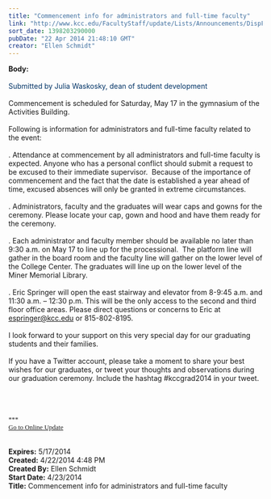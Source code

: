 ```yaml
---
title: "Commencement info for administrators and full-time faculty"
link: "http://www.kcc.edu/FacultyStaff/update/Lists/Announcements/DispForm.aspx?ID=1486"
sort_date: 1398203290000
pubDate: "22 Apr 2014 21:48:10 GMT"
creator: "Ellen Schmidt"
---
```


<div><b>Body:</b> <div class="ExternalClassF08A67FA9FD74C649BEA7D7BFD23F80A">
<div><br /><font color="#003366">Submitted by Julia Waskosky, dean of student development</font></div>
<div> </div>
<div>Commencement is scheduled for Saturday, May 17 in the gymnasium of the Activities Building.</div>
<div> </div>
<div>Following is information for administrators and full-time faculty related to the event:</div>
<div> </div>
<div>. Attendance at commencement by all administrators and full-time faculty is expected. Anyone who has a personal conflict should submit a request to be excused to their immediate supervisor.  Because of the importance of commencement and the fact that the date is established a year ahead of time, excused absences will only be granted in extreme circumstances.</div>
<div> </div>
<div>. Administrators, faculty and the graduates will wear caps and gowns for the ceremony. Please locate your cap, gown and hood and have them ready for the ceremony.</div>
<div> </div>
<div>. Each administrator and faculty member should be available no later than 9:30 a.m. on May 17 to line up for the processional.  The platform line will gather in the board room and the faculty line will gather on the lower level of the College Center. The graduates will line up on the lower level of the Miner Memorial Library.</div>
<div> </div>
<div>
<div>. Eric Springer will open the east stairway and elevator from 8-9:45 a.m. and 11:30 a.m. – 12:30 p.m. This will be the only access to the second and third floor office areas. Please direct questions or concerns to Eric at <a href="mailto:espringer@kcc.edu">espringer@kcc.edu</a> or 815-802-8195.</div>
<div> </div></div>
<div>I look forward to your support on this very special day for our graduating students and their families.</div>
<div> </div>
<div>If you have a Twitter account, please take a moment to share your best wishes for our graduates, or tweet your thoughts and observations during our graduation ceremony. Include the hashtag #kccgrad2014 in your tweet.</div>
<div> </div>
<div> </div>
<div>
<div>
<div>
<div>
<div></div>
<div>
<div><font size="3"><font face="Calibri">
<p style="margin:0in 0in 10pt" class="MsoNormal"><br /></p></font></font></div>
<div></div><font size="3"><font face="Calibri">
<div></div>
<div></div>
<div></div>
<div>
<div></div>
<div>
<div>
<div><font size="2">***</font></div>
<div><font size="2"></font></div>
<div><font size="2"></font></div>
<div><font size="2"></font></div>
<div><font size="2"></font></div>
<div><font size="2"></font></div>
<div><font size="2"></font></div>
<div><font size="2"></font></div>
<div><font size="2"></font></div>
<div><font size="2"></font></div>
<div><font size="2"></font></div>
<div><font size="2"></font></div>
<div><font size="2"></font></div>
<div><font size="2"></font></div>
<div><a href="/FacultyStaff/update/Pages/dailyupdate.aspx"><font size="2">Go to Online Update</font></a></div>
<div></div></div></div></div></font></font>
<p style="margin:0in 0in 10pt" class="MsoNormal"><font size="3"><font face="Calibri"></font></font></p>
<p></p><br /></div></div></div></div></div></div></div>
<div><b>Expires:</b> 5/17/2014</div>
<div><b>Created:</b> 4/22/2014 4:48 PM</div>
<div><b>Created By:</b> Ellen Schmidt</div>
<div><b>Start Date:</b> 4/23/2014</div>
<div><b>Title:</b> Commencement info for administrators and full-time faculty</div>
